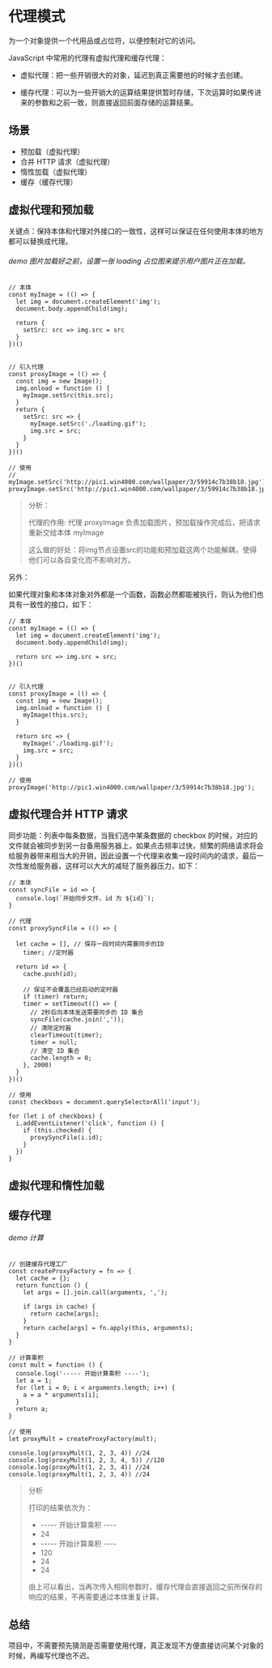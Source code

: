 # 代理模式

为一个对象提供一个代用品或占位符，以便控制对它的访问。

JavaScript 中常用的代理有虚拟代理和缓存代理：

- 虚拟代理：把一些开销很大的对象，延迟到真正需要他的时候才去创建。

- 缓存代理：可以为一些开销大的运算结果提供暂时存储，下次运算时如果传进来的参数和之前一致，则直接返回前面存储的运算结果。

## 场景
- 预加载（虚拟代理）
- 合并 HTTP 请求（虚拟代理）
- 惰性加载（虚拟代理）
- 缓存（缓存代理）

## 虚拟代理和预加载

关键点：保持本体和代理对外接口的一致性，这样可以保证在任何使用本体的地方都可以替换成代理。

###### demo 图片加载好之前，设置一张 loading 占位图来提示用户图片正在加载。

```
// 本体
const myImage = (() => {
  let img = document.createElement('img');
  document.body.appendChild(img);

  return {
    setSrc: src => img.src = src
  }
})()


// 引入代理
const proxyImage = (() => {
  const img = new Image();
  img.onload = function () {
    myImage.setSrc(this.src);
  }
  return {
    setSrc: src => {
      myImage.setSrc('./loading.gif');
      img.src = src;
    }
  }
})()

// 使用
// myImage.setSrc('http://pic1.win4000.com/wallpaper/3/59914c7b38b18.jpg');
proxyImage.setSrc('http://pic1.win4000.com/wallpaper/3/59914c7b38b18.jpg');
```
> 分析：
>
> 代理的作用: 代理 proxyImage 负责加载图片，预加载操作完成后，把请求重新交给本体 myImage
>
> 这么做的好处：将img节点设置src的功能和预加载这两个功能解耦，使得他们可以各自变化而不影响对方。

另外：

如果代理对象和本体对象对外都是一个函数，函数必然都能被执行，则认为他们也具有一致性的接口，如下：

```
// 本体
const myImage = (() => {
  let img = document.createElement('img');
  document.body.appendChild(img);
  
  return src => img.src = src;
})()


// 引入代理
const proxyImage = (() => {
  const img = new Image();
  img.onload = function () {
    myImage(this.src);
  }
  
  return src => {
    myImage('./loading.gif');
    img.src = src;
  }
})()

// 使用
proxyImage('http://pic1.win4000.com/wallpaper/3/59914c7b38b18.jpg');
```

## 虚拟代理合并 HTTP 请求

同步功能：列表中每条数据，当我们选中某条数据的 checkbox 的时候，对应的文件就会被同步到另一台备用服务器上，如果点击频率过快，频繁的网络请求将会给服务器带来相当大的开销，因此设置一个代理来收集一段时间内的请求，最后一次性发给服务器，这样可以大大的减轻了服务器压力，如下：

```
// 本体
const syncFile = id => {
  console.log(`开始同步文件，id 为 ${id}`);
}

// 代理
const proxySyncFile = (() => {

  let cache = [], // 保存一段时间内需要同步的ID
    timer; //定时器

  return id => {
    cache.push(id);

    // 保证不会覆盖已经启动的定时器
    if (timer) return;
    timer = setTimeout(() => {
      // 2秒后向本体发送需要同步的 ID 集合
      syncFile(cache.join(','));
      // 清除定时器
      clearTimeout(timer);
      timer = null;
      // 清空 ID 集合
      cache.length = 0;
    }, 2000)
  }
})()

// 使用
const checkboxs = document.querySelectorAll('input');

for (let i of checkboxs) {
  i.addEventListener('click', function () {
    if (this.checked) {
      proxySyncFile(i.id);
    }
  })
}
```

## 虚拟代理和惰性加载

## 缓存代理

###### demo 计算

```
// 创建缓存代理工厂
const createProxyFactory = fn => {
  let cache = {};
  return function () {
    let args = [].join.call(arguments, ',');
    
    if (args in cache) {
      return cache[args];
    }
    return cache[args] = fn.apply(this, arguments);
  }
}

// 计算乘积
const mult = function () {
  console.log('----- 开始计算乘积 ----');
  let a = 1;
  for (let i = 0; i < arguments.length; i++) {
    a = a * arguments[i];
  }
  return a;
}

// 使用
let proxyMult = createProxyFactory(mult);

console.log(proxyMult(1, 2, 3, 4)) //24
console.log(proxyMult(1, 2, 3, 4, 5)) //120
console.log(proxyMult(1, 2, 3, 4)) //24
console.log(proxyMult(1, 2, 3, 4)) //24

```
> 分析
>
> 打印的结果依次为：
> - ----- 开始计算乘积 ----
> - 24
> - ----- 开始计算乘积 ----
> - 120
> - 24
> - 24
>
> 由上可以看出，当再次传入相同参数时，缓存代理会直接返回之前所保存的响应的结果，不再需要通过本体重复计算。







## 总结

项目中，不需要预先猜测是否需要使用代理，真正发现不方便直接访问某个对象的时候，再编写代理也不迟。
